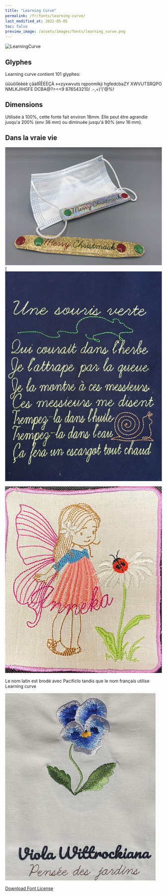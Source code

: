 ```yaml
---
title: "Learning Curve"
permalink: /fr/fonts/learning-curve/
last_modified_at: 2022-05-05
toc: false
preview_image: /assets/images/fonts/learning_curve.png
---
```

![LearningCurve](/assets/images/fonts/learning_curve.png)

## Glyphes

Learning curve contient 101 glyphes:
	
üûùôïîëêéè
çâàßÎÊÉÈÇÀ
»«zyxwvuts
rqponmlkji
hgfedcbaZY
XWVUTSRQPO
NMLKJIHGFE
DCBA@?>=<9
876543210/
.-,+)’('@%!

## Dimensions
Utilisée à 100%, cette fonte fait environ  18mm.
Elle peut être agrandie jusqu'a 200% (env 36 mm) ou diminuée jusqu'à 90% (env 16 mm).

## Dans la vraie vie

![Extension de masque](/assets/images/fonts/learningcurve5.jpg)
[![Souris Vert](/assets/images/fonts/learning_curve3.jpg)


![Demoiselle](/assets/images/fonts/learningcurve2.jpg)

Le nom latin est brodé avec Pacificlo tandis que le nom français utilise  Learning curve

![Botanique](/assets/images/fonts/pacificlolearning.jpg)



[Download Font License](https://github.com/inkstitch/inkstitch/tree/main/fonts/learning_curve/LICENSE)
